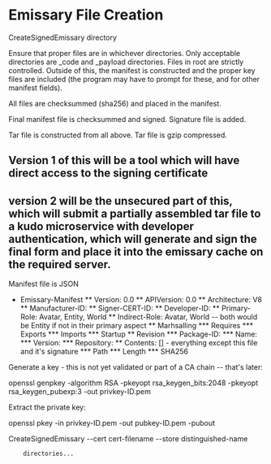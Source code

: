 ﻿# Emissary File Creation

CreateSignedEmissary directory

Ensure that proper files are in whichever directories.  Only acceptable directories are _code and _payload directories.   Files in root are strictly controlled.
Outside of this, the manifest is constructed and the proper key files are included (the program may have to prompt for these, and for other manifest fields).

All files are checksummed (sha256) and placed in the manifest.

Final manifest file is checksummed and signed.   Signature file is added.

Tar file is constructed from all above.  Tar file is gzip compressed.

## Version 1 of this will be a tool which will have direct access to the signing certificate

## version 2 will be the unsecured part of this, which will submit a partially assembled tar file to a kudo microservice with developer authentication, which will generate and sign the final form and place it into the emissary cache on the required server.


Manifest file is JSON

 * Emissary-Manifest
 ** Version:  0.0
 ** APIVersion: 0.0
 ** Architecture: V8
 ** Manufacturer-ID:
 ** Signer-CERT-ID:
 ** Developer-ID:
 ** Primary-Role:  Avatar, Entity, World
 ** Indirect-Role:  Avatar, World -- both would be Entity if not in their primary aspect
 ** Marhsalling
 *** Requires
 *** Exports
 *** Imports
 *** Startup
 ** Revision
 *** Package-ID:
 *** Name:
 *** Version:
 *** Repository:
 ** Contents:  [] - everything except this file and it's signature
 *** Path
 *** Length
 *** SHA256



 Generate a key - this is not yet validated or part of a CA chain -- that's later:

 openssl genpkey -algorithm RSA -pkeyopt rsa_keygen_bits:2048 -pkeyopt rsa_keygen_pubexp:3 -out privkey-ID.pem

 Extract the private key:

 openssl pkey -in privkey-ID.pem -out pubkey-ID.pem -pubout



 CreateSignedEmissary
		--cert cert-filename
		--store  distinguished-name

		directories...
